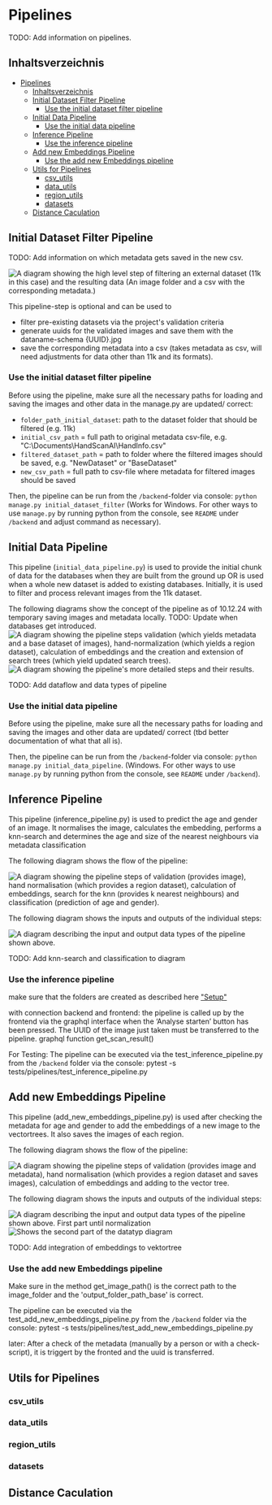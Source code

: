 # Pipelines

TODO: Add information on pipelines.

## Inhaltsverzeichnis

- [Pipelines](#pipelines)
  - [Inhaltsverzeichnis](#inhaltsverzeichnis)
  - [Initial Dataset Filter Pipeline](#initial-dataset-filter-pipeline)
    - [Use the initial dataset filter pipeline](#use-the-initial-dataset-filter-pipeline)
  - [Initial Data Pipeline](#initial-data-pipeline)
    - [Use the initial data pipeline](#use-the-initial-data-pipeline)
  - [Inference Pipeline](#inference-pipeline)
    - [Use the inference pipeline](#use-the-inference-pipeline)
  - [Add new Embeddings Pipeline](#add-new-embeddings-pipeline)
    - [Use the add new Embeddings pipeline](#use-the-add-new-embeddings-pipeline)
  - [Utils for Pipelines](#utils-for-pipelines)
    - [csv\_utils](#csv_utils)
    - [data\_utils](#data_utils)
    - [region\_utils](#region_utils)
    - [datasets](#datasets)
  - [Distance Caculation](#distance-caculation)

## Initial Dataset Filter Pipeline

TODO: Add information on which metadata gets saved in the new csv.

![A diagram showing the high level step of filtering an external dataset (11k in this case) and the resulting data (An image folder and a csv with the corresponding metadata.)](readme_data/initial_dataset_filter_pipeline_concept.png)

This pipeline-step is optional and can be used to

- filter pre-existing datasets via the project's validation criteria
- generate uuids for the validated images and save them with the dataname-schema {UUID}.jpg
- save the corresponding metadata into a csv (takes metadata as csv, will need adjustments for data other than 11k and its formats).

### Use the initial dataset filter pipeline

Before using the pipeline, make sure all the necessary paths for loading and saving the images and other data in the manage.py are updated/ correct:

- `folder_path_initial_dataset`: path to the dataset folder that should be filtered (e.g. 11k)
- `initial_csv_path` = full path to original metadata csv-file, e.g. "C:\Documents\HandScanAI\HandInfo.csv"
- `filtered_dataset_path` = path to folder where the filtered images should be saved, e.g. "NewDataset" or "BaseDataset"
- `new_csv_path` = full path to csv-file where metadata for filtered images should be saved

Then, the pipeline can be run from the `/backend`-folder via console:
`python manage.py initial_dataset_filter`
(Works for Windows. For other ways to use `manage.py` by running python from the console, see `README` under `/backend` and adjust command as necessary).

## Initial Data Pipeline

This pipeline (`initial_data_pipeline.py`) is used to provide the initial chunk of data for the databases when they are built from the ground up OR is used when a whole new dataset is added to existing databases. Initially, it is used to filter and process relevant images from the 11k dataset.

The following diagrams show the concept of the pipeline as of 10.12.24 with temporary saving images and metadata locally.
TODO: Update when databases get introduced.
![A diagram showing the pipeline steps validation (which yields metadata and a base dataset of images), hand-normalization (which yields a region dataset), calculation of embeddings and the creation and extension of search trees (which yield updated search trees).](readme_data/initial_data_pipeline_concept_rough_1.png)
![A diagram showing the pipeline's more detailed steps and their results.](readme_data/initial_data_pipeline_concept_medium_detail_1.png)

TODO: Add dataflow and data types of pipeline

### Use the initial data pipeline

Before using the pipeline, make sure all the necessary paths for loading and saving the images and other data are updated/ correct (tbd better documentation of what that all is).

Then, the pipeline can be run from the `/backend`-folder via console:
`python manage.py initial_data_pipeline`. (Windows. For other ways to use `manage.py` by running python from the console, see `README` under `/backend`).

## Inference Pipeline

This pipeline (inference_pipeline.py) is used to predict the age and gender of an image. It normalises the image, calculates the embedding, performs a knn-search and determines the age and size of the nearest neighbours via metadata classification

The following diagram shows the flow of the pipeline:

![A diagram showing the pipeline steps of validation (provides image), hand normalisation (which provides a region dataset), calculation of embeddings, search for the knn (provides k nearest neighbours) and classification (prediction of age and gender).](readme_data/inference_pipeline_concept.png)

The following diagram shows the inputs and outputs of the individual steps:

![A diagram describing the input and output data types of the pipeline shown above.](readme_data/inference_pipeline_datatypes.png)

TODO: Add knn-search and classification to diagram

### Use the inference pipeline

make sure that the folders are created as described here ["Setup"](../README.md#setup)

with connection backend and frontend:
the pipeline is called up by the frontend via the graphql interface when the ‘Analyse starten’ button has been pressed. The UUID of the image just taken must be transferred to the pipeline.
graphql function get_scan_result()

For Testing:
The pipeline can be executed via the test_inference_pipeline.py from the `/backend` folder via the console:
pytest -s tests/pipelines/test_inference_pipeline.py

## Add new Embeddings Pipeline

This pipeline (add_new_embeddings_pipeline.py) is used after checking the metadata for age and gender to add the embeddings of a new image to the vectortrees. It also saves the images of each region.

The following diagram shows the flow of the pipeline:

![A diagram showing the pipeline steps of validation (provides image and metadata), hand normalisation (which provides a region dataset and saves images), calculation of embeddings and adding to the vector tree.](readme_data/add_new_embeddings_pipeline_concept.png)

The following diagram shows the inputs and outputs of the individual steps:

![A diagram describing the input and output data types of the pipeline shown above. First part until normalization ](readme_data/add_new_embeddings_pipeline_datatypes_1.png)
![Shows the second part of the datatyp diagram ](readme_data/add_new_embeddings_pipeline_datatypes_2.png)

TODO: Add integration of embeddings to vektortree

### Use the add new Embeddings pipeline

Make sure in the method get_image_path() is the correct path to the image_folder and the 'output_folder_path_base' is correct.

The pipeline can be executed via the test_add_new_embeddings_pipeline.py from the `/backend` folder via the console:
pytest -s tests/pipelines/test_add_new_embeddings_pipeline.py

later:
After a check of the metadata (manually by a person or with a check-script), it is triggert by the fronted and the uuid is transferred.

## Utils for Pipelines

### csv_utils

### data_utils

### region_utils

### datasets

## Distance Caculation
